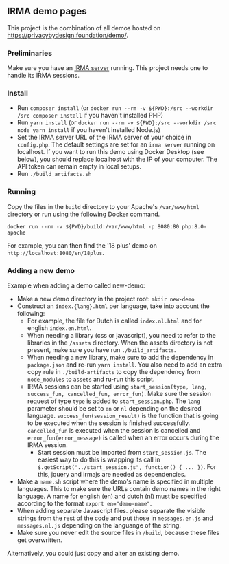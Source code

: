 ## IRMA demo pages

This project is the combination of all demos hosted on https://privacybydesign.foundation/demo/.

### Preliminaries
Make sure you have an [IRMA server](https://irma.app/docs/irma-server/) running. This project needs one to handle its IRMA sessions.

### Install
* Run `composer install` (or `docker run --rm -v ${PWD}:/src --workdir /src composer install` if you haven't installed PHP)
* Run `yarn install` (or `docker run --rm -v ${PWD}:/src --workdir /src node yarn install` if you haven't installed Node.js)
* Set the IRMA server URL of the IRMA server of your choice in `config.php`.
  The default settings are set for an `irma server` running on localhost. If you want to run this demo using Docker Desktop (see below), you should replace localhost with the IP of your computer. The API token can remain empty in local setups.
* Run `./build_artifacts.sh`

### Running
Copy the files in the `build` directory to your Apache's `/var/www/html` directory or run using the following Docker command.

    docker run --rm -v ${PWD}/build:/var/www/html -p 8080:80 php:8.0-apache

For example, you can then find the '18 plus' demo on `http://localhost:8080/en/18plus`.

### Adding a new demo
Example when adding a demo called new-demo:
* Make a new demo directory in the project root: `mkdir new-demo`
* Construct an `index.{lang}.html` per language, take into account the following:
   * For example, the file for Dutch is called `index.nl.html` and for english `index.en.html`. 
   * When needing a library (css or javascript), you need to refer to the libraries in the `/assets` directory. When the assets directory is not present, make sure you have run `./build_artifacts`.
   * When needing a new library, make sure to add the dependency in `package.json` and re-run `yarn install`. You also need to add an extra copy rule in `./build-artifacts` to copy the dependency from `node_modules` to `assets` and ru-run this script.
   * IRMA sessions can be started using `start_session(type, lang, success_fun, cancelled_fun, error_fun)`.
   Make sure the session request of type `type` is added to `start_session.php`. The `lang` parameter should be set to 
   `en` or `nl` depending on the desired language. `success_fun(session_result)` is the function that is going to be executed when the
   session is finished successfully. `cancelled_fun` is executed when the session is cancelled and `error_fun(error_message)` is
   called when an error occurs during the IRMA session.
        * Start session must be imported from `start_session.js`. The easiest way to do this is wrapping its call in
        `$.getScript("../start_session.js", function() { ... })`. For this, jquery and irmajs are needed as dependencies.
* Make a `name.sh` script where the demo's name is specified in multiple languages. This to make sure the URLs contain demo names in the right language. A name for english (en) and dutch (nl) must be specified according to the format `export en="demo-name"`.
* When adding separate Javascript files. please separate the visible strings from the rest of the code and put those in `messages.en.js` and `messages.nl.js` depending on the languange of the string.
* Make sure you never edit the source files in `/build`, because these files get overwritten.
        
Alternatively, you could just copy and alter an existing demo.
